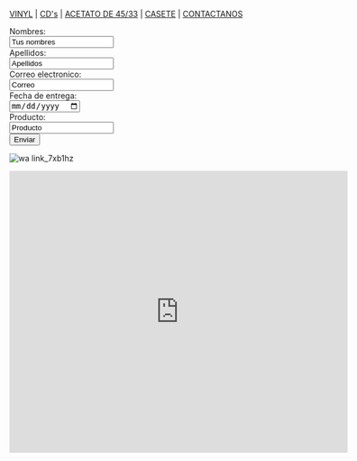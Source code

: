 
[VINYL](musicaale.github.io) | [CD's](./cds.md) | [ACETATO DE 45/33](./acetato.md) | [CASETE](./casete.md) | [CONTACTANOS](./contactanos.md)

<form action="https://formspree.io/f/xdobloae" method="post">
  <label for="name">Nombres:</label><br>
  <input type="text" id="name" name="name" value="Tus nombres"><br>
  <label for="lname">Apellidos:</label><br>
  <input type="text" id="lname" name="lname" value="Apellidos"><br>
  <label for="name">Correo electronico:</label><br>
  <input type="text" id="name" name="name" value="Correo"><br>
  <label for="name">Fecha de entrega:</label><br>
  <input type="date" id="name" name="name"><br>
  <label for="name">Producto:</label><br>
  <input type="text" id="name" name="name" value="Producto"><br>
  <input type="submit" value="Enviar">
 </form>
 
![wa link_7xb1hz](https://user-images.githubusercontent.com/99769631/158484524-078d626e-8b95-4834-9d9b-5a673d01bb26.png)




<div class="mapouter"><div class="gmap_canvas"><iframe width="600" height="500" id="gmap_canvas" src="https://maps.google.com/maps?q=CETis%2032&t=&z=13&ie=UTF8&iwloc=&output=embed" frameborder="0" scrolling="no" marginheight="0" marginwidth="0"></iframe><a href="https://123movies-to.org"></a><br><style>.mapouter{position:relative;text-align:right;height:500px;width:600px;}</style><a href="https://www.embedgooglemap.net">how to add google maps to html</a><style>.gmap_canvas {overflow:hidden;background:none!important;height:500px;width:600px;}</style></div></div>
